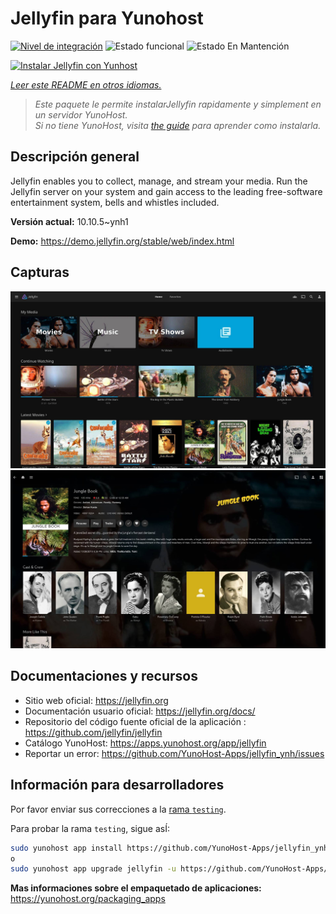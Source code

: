 <!--
Este archivo README esta generado automaticamente<https://github.com/YunoHost/apps/tree/master/tools/readme_generator>
No se debe editar a mano.
-->

# Jellyfin para Yunohost

[![Nivel de integración](https://apps.yunohost.org/badge/integration/jellyfin)](https://ci-apps.yunohost.org/ci/apps/jellyfin/)
![Estado funcional](https://apps.yunohost.org/badge/state/jellyfin)
![Estado En Mantención](https://apps.yunohost.org/badge/maintained/jellyfin)

[![Instalar Jellyfin con Yunhost](https://install-app.yunohost.org/install-with-yunohost.svg)](https://install-app.yunohost.org/?app=jellyfin)

*[Leer este README en otros idiomas.](./ALL_README.md)*

> *Este paquete le permite instalarJellyfin rapidamente y simplement en un servidor YunoHost.*  
> *Si no tiene YunoHost, visita [the guide](https://yunohost.org/install) para aprender como instalarla.*

## Descripción general

Jellyfin enables you to collect, manage, and stream your media. Run the Jellyfin server on your system and gain access to the leading free-software entertainment system, bells and whistles included.


**Versión actual:** 10.10.5~ynh1

**Demo:** <https://demo.jellyfin.org/stable/web/index.html>

## Capturas

![Captura de Jellyfin](./doc/screenshots/jellyfin-1.jpg)
![Captura de Jellyfin](./doc/screenshots/jellyfin-2.jpg)

## Documentaciones y recursos

- Sitio web oficial: <https://jellyfin.org>
- Documentación usuario oficial: <https://jellyfin.org/docs/>
- Repositorio del código fuente oficial de la aplicación : <https://github.com/jellyfin/jellyfin>
- Catálogo YunoHost: <https://apps.yunohost.org/app/jellyfin>
- Reportar un error: <https://github.com/YunoHost-Apps/jellyfin_ynh/issues>

## Información para desarrolladores

Por favor enviar sus correcciones a la [rama `testing`](https://github.com/YunoHost-Apps/jellyfin_ynh/tree/testing).

Para probar la rama `testing`, sigue asÍ:

```bash
sudo yunohost app install https://github.com/YunoHost-Apps/jellyfin_ynh/tree/testing --debug
o
sudo yunohost app upgrade jellyfin -u https://github.com/YunoHost-Apps/jellyfin_ynh/tree/testing --debug
```

**Mas informaciones sobre el empaquetado de aplicaciones:** <https://yunohost.org/packaging_apps>
